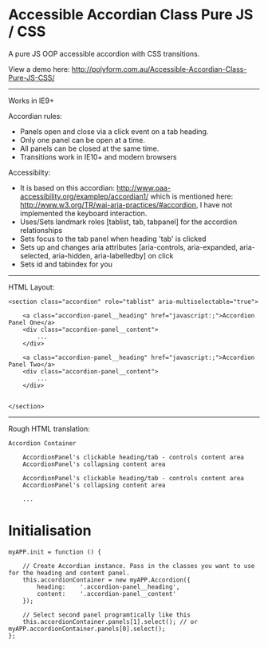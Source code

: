 # Accessible Accordian Class Pure JS / CSS

A pure JS OOP accessible accordion with CSS transitions.

View a demo here: http://polyform.com.au/Accessible-Accordian-Class-Pure-JS-CSS/

-------

Works in IE9+

Accordian rules:
- Panels open and close via a click event on a tab heading.
- Only one panel can be open at a time.
- All panels can be closed at the same time.
- Transitions work in IE10+ and modern browsers

Accessibilty:
- It is based on this accordian: http://www.oaa-accessibility.org/examplep/accordian1/ 
    which is mentioned here: http://www.w3.org/TR/wai-aria-practices/#accordion, I have not implemented the keyboard interaction.
- Uses/Sets landmark roles [tablist, tab, tabpanel] for the accordion relationships
- Sets focus to the tab panel when heading 'tab' is clicked
- Sets up and changes aria attributes [aria-controls, aria-expanded, aria-selected, aria-hidden, aria-labelledby] on click
- Sets id and tabindex for you

-----------------------------------
HTML Layout:
```
<section class="accordion" role="tablist" aria-multiselectable="true">

    <a class="accordion-panel__heading" href="javascript:;">Accordion Panel One</a>
    <div class="accordion-panel__content">
        ...
    </div>

    <a class="accordion-panel__heading" href="javascript:;">Accordion Panel Two</a>
    <div class="accordion-panel__content">
        ...
    </div>

    
</section>
```
-----------------------------------

Rough HTML translation:
```
Accordion Container

    AccordionPanel's clickable heading/tab - controls content area
    AccordionPanel's collapsing content area

    AccordionPanel's clickable heading/tab - controls content area
    AccordionPanel's collapsing content area

    ...
```

Initialisation
====
```
myAPP.init = function () {

    // Create Accordian instance. Pass in the classes you want to use for the heading and content panel. 
    this.accordionContainer = new myAPP.Accordion({
        heading:    '.accordion-panel__heading',
        content:    '.accordion-panel__content'
    });

    // Select second panel programtically like this
    this.accordionContainer.panels[1].select(); // or myAPP.accordionContainer.panels[0].select();
};
```
